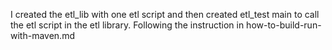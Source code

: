 I created the etl_lib with one etl script and then created etl_test main to call the etl script in the etl library.
Following the instruction in how-to-build-run-with-maven.md